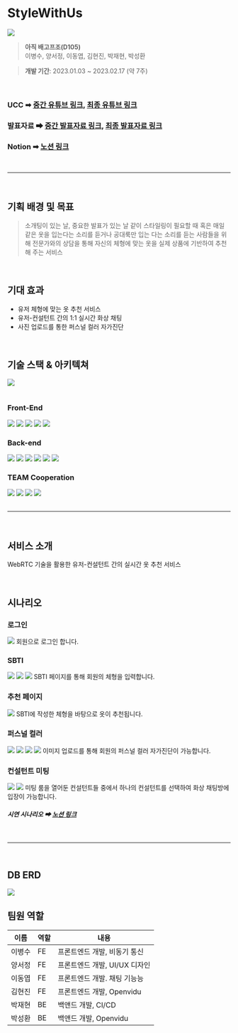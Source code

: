 # StyleWithUs
<img src = "./docs/image/MainPage.png">

> __아직 배고프조(D105)__  
이병수, 양서정, 이동엽, 김현진, 박재현, 박성환

> __개발 기간__: 2023.01.03 ~ 2023.02.17 (약 7주) 

<br>

### UCC ➡ [중간 유튜브 링크](링크), [최종 유튜브 링크](https://www.youtube.com/watch?v=F8I9JapLg4k)
### 발표자료 ➡ [중간 발표자료 링크](/docs/발표자료/D105_중간발표자료.pptx), [최종 발표자료 링크](/docs/발표자료/최종발표.pptx)
### Notion ➡ [노션 링크](https://www.notion.so/D105-a32f3c0d0d6644bbaa9afed10fb68d7f)

<br>

---

<br>

## 기획 배경 및 목표
> 소개팅이 있는 날, 중요한 발표가 있는 날 같이 스타일링이 필요할 때
> 혹은 매일 같은 옷을 입는다는 소리를 듣거나 공대룩만 입는 다는 소리를 듣는 사람들을 위해
> 전문가와의 상담을 통해 자신의 체형에 맞는 옷을 실제 상품에 기반하여 추천해 주는 서비스

<br>

## 기대 효과
- 유저 체형에 맞는 옷 추천 서비스
- 유저-컨설턴트 간의 1:1 실시간 화상 채팅
- 사진 업로드를 통한 퍼스널 컬러 자가진단

<br>

## 기술 스택 & 아키텍쳐
<img src = "./docs/image/architecture.jpg">
<br>
<br>

### Front-End
<div>
	<img src="https://img.shields.io/badge/React-61DAFB?style=flat&logo=React&logoColor=white" />
	<img src="https://img.shields.io/badge/Node.js-339933?style=flat&logo=Node.js&logoColor=white" />
	<img src="https://img.shields.io/badge/Redux-764ABC?style=flat&logo=Redux&logoColor=white" />
    <img src="https://img.shields.io/badge/axios-5A29E4?style=flat&logo=axios&logoColor=white" />
	<img src="https://img.shields.io/badge/ReactRouter-CA4245?style=flat&logo=ReactRouter&logoColor=white" />
</div>

### Back-end
<div>
	<img src="https://img.shields.io/badge/Springboot-6DB33F?style=flat&logo=Springboot&logoColor=white" />
	<img src="https://img.shields.io/badge/JPA-6DB33F?style=flat&logo=JPA&logoColor=white" />
    <img src="https://img.shields.io/badge/hibernate-59666C?style=flat&logo=hibernate&logoColor=white" />
	<img src="https://img.shields.io/badge/jsonwebtokens-000000?style=flat&logo=jsonwebtokens&logoColor=white" />
    <img src="https://img.shields.io/badge/Swagger-85EA2D?style=flat&logo=Swagger&logoColor=white" />
	<img src="https://img.shields.io/badge/mariadb-003545?style=flat&logo=mariadb&logoColor=white" />
</div>

### TEAM Cooperation
<div>
	<img src="https://img.shields.io/badge/gitlab-FC6D26?style=flat&logo=gitlab&logoColor=white" />
	<img src="https://img.shields.io/badge/jirasoftware-0052CC?style=flat&logo=jirasoftware&logoColor=white" />
    <img src="https://img.shields.io/badge/notion-000000?style=flat&logo=notion&logoColor=white" />
	<img src="https://img.shields.io/badge/mattermost-0058CC?style=flat&logo=mattermost&logoColor=white" />
</div>

<br>

---

<br>

## 서비스 소개
WebRTC 기술을 활용한 유저-컨설턴트 간의 실시간 옷 추천 서비스

<br>

## 시나리오

### 로그인
<img src = "./docs/image/Login.png">
회원으로 로그인 합니다.

### SBTI
<img src = "./docs/image/SBTI01.png">
<img src = "./docs/image/SBTI02.png">
<img src = "./docs/image/SBTI03.png">
SBTI 페이지를 통해 회원의 체형을 입력합니다.

### 추천 페이지
<img src = "./docs/image/Recommend.png">
SBTI에 작성한 체형을 바탕으로 옷이 추천됩니다.

### 퍼스널 컬러
<img src = "./docs/image/PersonalColoer01.png">
<img src = "./docs/image/PersonalColoer02.png">
<img src = "./docs/image/PersonalColoer03.png">
<img src = "./docs/image/PersonalColoer04.png">
이미지 업로드를 통해 회원의 퍼스널 컬러 자가진단이 가능합니다.

### 컨설턴트 미팅
<img src = "./docs/image/Meeting01.png">
<img src = "./docs/image/Meeting02.png">
미팅 룸을 열어둔 컨설턴트들 중에서 하나의 컨설턴트를 선택하여 화상 채팅방에 입장이 가능합니다.

##### 시연 시나리오 ➡ [노션 링크](https://www.notion.so/Style-With-US-8902ff3d6a114d15970ea58bfaee6a96)

<br>

---

<br>

## DB ERD
<img src = "./docs/sql/DBERD.png">

## 팀원 역할
| 이름   | 역할 | 내용                        |
| ------ | ---- | --------------------------- |
| 이병수 | FE | 프론트엔드 개발, 비동기 통신 |
| 양서정 | FE | 프론트엔드 개발, UI/UX 디자인 |
| 이동엽 | FE | 프론트엔드 개발. 채팅 기능능 |
| 김현진 | FE | 프론트엔드 개발, Openvidu |
| 박재현 | BE | 백앤드 개발, CI/CD |
| 박성환 | BE | 백앤드 개발, Openvidu |
